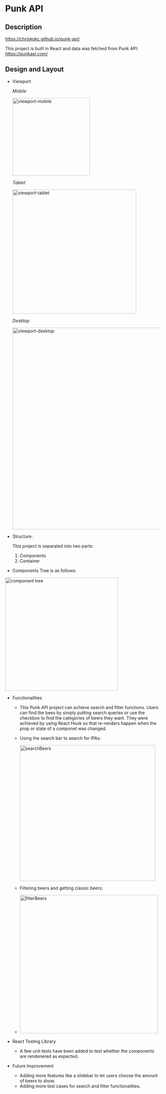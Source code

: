 # Punk API

## Description

https://chriskokc.github.io/punk-api/

This project is built in React and data was fetched from Punk API: https://punkapi.com/

## Design and Layout

- Viewport

  <em>Mobile</em>

  <img width="250" alt="viewport-mobile" src="https://user-images.githubusercontent.com/87203804/182176412-606d1924-99b5-4cb9-9ec9-06ba455059b6.png">

  <em>Tablet</em>

  <img width="400" alt="viewport-tablet" src="https://user-images.githubusercontent.com/87203804/182176719-ecb35372-c128-4b3f-94c4-b49937920da1.png">


  <em>Desktop</em>
  
  <img width="650" alt="viewport-desktop" src="https://user-images.githubusercontent.com/87203804/182176971-9d0ec500-340e-483d-a817-601b3cb2af81.png">

 
- Structure:

  This project is separated into two parts:

  1. Components
  2. Container

- Components Tree is as follows:
<img width="365" alt="component tree" src="https://user-images.githubusercontent.com/87203804/182174272-d2ddb152-20bb-4e72-843e-ae9a36361977.png">



- Functionalities
  - This Punk API project can achieve search and filter functions. Users can find the bees by simply putting search queries or use the checkbox to find the categories of beers they want. They were achieved by using React Hook so that re-renders happen when the prop or state of a componet was changed.
  
  - Using the search bar to search for IPAs:
  
    <img width="438" alt="searchBeers" src="https://user-images.githubusercontent.com/87203804/182178686-69a017ff-c73f-4e4b-bf65-142e5d0582fc.png">

  
  - Filtering beers and getting classic beers:
  - 
    <img width="446" alt="filterBeers" src="https://user-images.githubusercontent.com/87203804/182178732-b71a33b1-4e60-489c-9eab-09bf600f231c.png">



- React Testing Library
  - A few unit tests have been added to test whether the components are rendenered as expected.


- Future Improvement
  - Adding more features like a slidebar to let users choose the amount of beers to show.
  - Adding more test cases for search and filter functionalities.
